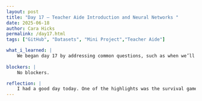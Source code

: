 ```yaml
---
layout: post
title: "Day 17 – Teacher Aide Introduction and Neural Networks "
date: 2025-06-18
author: Cara Hicks
permalink: /day17.html
tags: ["GitHub", "Datasets", "Mini Project","Teacher Aide"]

what_i_learned: |
    We began day 17 by addressing common questions, such as when we’ll receive our checks and how to handle missed work. After that, we were given 10 minutes to practice a 30-second pitch about our project but without using any key words from our project title. The goal was to create a pitch that would allow others to guess which group we were in based on the content. Next, we played a survival game where we ranked a list of items in order of importance, imagining we were stranded in a lifeboat in the middle of the ocean. After ranking our items, we discussed our lists as a cohort and compared them with the rankings from a Marine’s perspective. Later, we presented our project pitches to the new teacher aides, who tried to guess our project based on our descriptions. Our designated aide then led us in an icebreaker activity. After lunch, our group wrapped up discussions on our mini-projects. We also read a few articles on CNNs and max pooling, followed by a group discussion to deepen our understanding. As usual, we ended the day by writing our daily blog post.
    
blockers: |
    No blockers.

reflection: |
    I had a good day today. One of the highlights was the survival game, which turned out to be funny. My group and I disagreed about where to rank the shaving mirror on our list. I believed it should be in the top five, while the rest of my group thought it was useless and should be placed near the bottom. In the end, I was proven right, the shaving mirror was actually ranked the top three most important items according to the marine's list.
---
```


